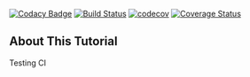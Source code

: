 [![Codacy Badge](https://api.codacy.com/project/badge/Grade/16ef75ba03bc4fc5979d4d588e4fa3eb)](https://www.codacy.com/app/martiendt/tutorial?utm_source=github.com&utm_medium=referral&utm_content=martiendt/tutorial&utm_campaign=badger)
[![Build Status](https://travis-ci.org/martiendt/tutorial.svg?branch=master)](https://travis-ci.org/martiendt/tutorial)
[![codecov](https://codecov.io/gh/martiendt/tutorial/branch/master/graph/badge.svg)](https://codecov.io/gh/martiendt/tutorial)
[![Coverage Status](https://coveralls.io/repos/github/martiendt/tutorial/badge.svg?branch=master)](https://coveralls.io/github/martiendt/tutorial?branch=master)

## About This Tutorial

Testing CI
